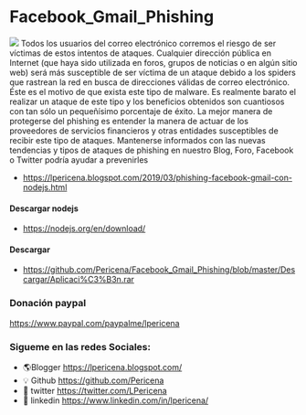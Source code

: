 # Facebook_Gmail_Phishing
![](https://2.bp.blogspot.com/-4CQveAw-Wuw/W7jMbdtoatI/AAAAAAAAMdY/4CpWHkyjNGgfoxaBZhyn0ZnOqQ4Qkf7RgCLcBGAs/s640/lpericena%2Bgmail%2Bfacebook.png)
Todos los usuarios del correo electrónico corremos el riesgo de ser víctimas de estos intentos de ataques. Cualquier dirección pública en Internet (que haya sido utilizada en foros, grupos de noticias o en algún sitio web) será más susceptible de ser víctima de un ataque debido a los spiders que rastrean la red en busca de direcciones válidas de correo electrónico. Éste es el motivo de que exista este tipo de malware. Es realmente barato el realizar un ataque de este tipo y los beneficios obtenidos son cuantiosos con tan sólo un pequeñísimo porcentaje de éxito.  La mejor manera de protegerse del phishing es entender la manera de actuar de los proveedores de servicios financieros y otras entidades susceptibles de recibir este tipo de ataques. Mantenerse informados con las nuevas tendencias y tipos de ataques de phishing en nuestro Blog, Foro, Facebook o Twitter podría ayudar a prevenirles
- https://lpericena.blogspot.com/2019/03/phishing-facebook-gmail-con-nodejs.html

#### Descargar nodejs
- https://nodejs.org/en/download/
#### Descargar 
- https://github.com/Pericena/Facebook_Gmail_Phishing/blob/master/Descargar/Aplicaci%C3%B3n.rar

### Donación paypal
https://www.paypal.com/paypalme/lpericena


### Sigueme en las redes Sociales:
- 🌎Blogger          https://lpericena.blogspot.com/
- 💡 Github            https://github.com/Pericena
- 🐤 twitter             https://twitter.com/LPericena
- 👦 linkedin         https://www.linkedin.com/in/lpericena/

